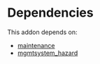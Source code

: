 # Dependencies

This addon depends on:

- [maintenance](https://github.com/bringout/oca-ocb-vertical-industry/tree/b20a71aa887f097f835c1d9682be635a67653ad9/odoo-bringout-oca-ocb-maintenance)
- [mgmtsystem_hazard](https://github.com/bringout/oca-technical)
